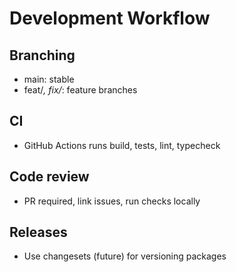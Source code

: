 # Development Workflow

## Branching
- main: stable
- feat/*, fix/*: feature branches

## CI
- GitHub Actions runs build, tests, lint, typecheck

## Code review
- PR required, link issues, run checks locally

## Releases
- Use changesets (future) for versioning packages

